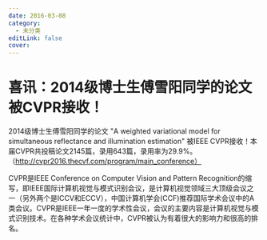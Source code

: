 ```yaml
---
date: 2016-03-08
category:
  - 未分类
editLink: false
cover: 
---
```



# 喜讯：2014级博士生傅雪阳同学的论文被CVPR接收！

2014级博士生傅雪阳同学的论文 "A weighted variational model for simultaneous reflectance and illumination estimation" 被IEEE CVPR接收！本届CVPR共投稿论文2145篇，录用643篇，录用率为29.9%。 （http://cvpr2016.thecvf.com/program/main_conference）
<!-- more -->


CVPR是IEEE Conference on Computer Vision and Pattern Recognition的缩写，即IEEE国际计算机视觉与模式识别会议，是计算机视觉领域三大顶级会议之一（另外两个是ICCV和ECCV），中国计算机学会(CCF)推荐国际学术会议中的A类会议。CVPR是IEEE一年一度的学术性会议，会议的主要内容是计算机视觉与模式识别技术。在各种学术会议统计中，CVPR被认为有着很大的影响力和很高的排名。